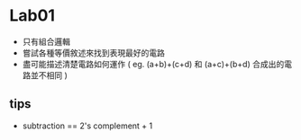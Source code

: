# Lab01
- 只有組合邏輯
- 嘗試各種等價敘述來找到表現最好的電路
- 盡可能描述清楚電路如何運作 ( eg. (a+b)+(c+d) 和 (a+c)+(b+d) 合成出的電路並不相同 )
  
## tips 
- subtraction == 2's complement + 1
